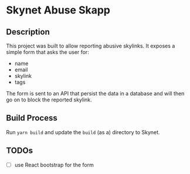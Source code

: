 # Skynet Abuse Skapp

## Description

This project was built to allow reporting abusive skylinks. 
It exposes a simple form that asks the user for:
- name
- email
- skylink
- tags

The form is sent to an API that persist the data in a database and will then go
on to block the reported skylink.


## Build Process

Run `yarn build` and update the `build` (as a) directory to Skynet.

## TODOs

- [ ] use React bootstrap for the form